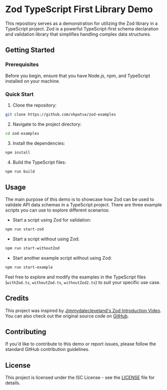 # Zod TypeScript First Library Demo

This repository serves as a demonstration for utilizing the Zod library in a TypeScript project. Zod is a powerful TypeScript-first schema declaration and validation library that simplifies handling complex data structures.

## Getting Started

### Prerequisites

Before you begin, ensure that you have Node.js, npm, and TypeScript installed on your machine.

### Quick Start

1. Clone the repository:

```bash
git clone https://github.com/vkpatva/zod-examples
```

2. Navigate to the project directory:

```bash
cd zod-examples
```

3. Install the dependencies:

```bash
npm install
```

4. Build the TypeScript files:

```bash
npm run build
```

## Usage

The main purpose of this demo is to showcase how Zod can be used to validate API data schemas in a TypeScript project. There are three example scripts you can use to explore different scenarios:

- Start a script using Zod for validation:

```bash
npm run start-zod
```

- Start a script without using Zod:

```bash
npm run start-withoutZod
```

- Start another example script without using Zod:

```bash
npm run start-example
```

Feel free to explore and modify the examples in the TypeScript files (`withZod.ts`, `withoutZod.ts`, `withoutZod2.ts`) to suit your specific use case.

## Credits

This project was inspired by [Jimmydalecleveland's Zod Introduction Video](https://youtu.be/evX18f-n4AI). You can also check out the original source code on [GitHub](https://github.com/Jimmydalecleveland/zod-introduction-video).

## Contributing

If you'd like to contribute to this demo or report issues, please follow the standard GitHub contribution guidelines.

## License

This project is licensed under the ISC License - see the [LICENSE](LICENSE) file for details.
